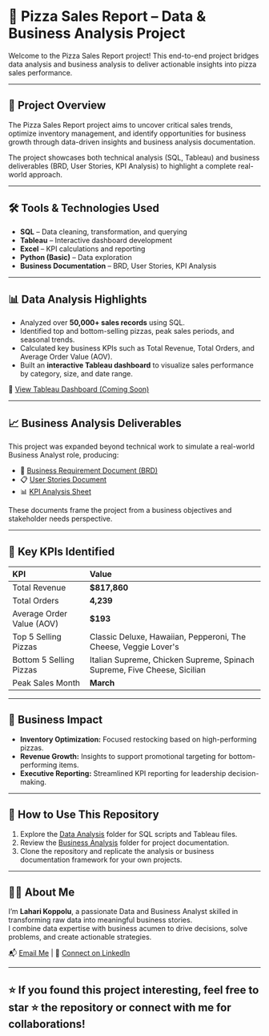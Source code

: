 # 🍕 Pizza Sales Report – Data & Business Analysis Project

Welcome to the Pizza Sales Report project! This end-to-end project bridges data analysis and business analysis to deliver actionable insights into pizza sales performance.

---

## 📌 Project Overview

The Pizza Sales Report project aims to uncover critical sales trends, optimize inventory management, and identify opportunities for business growth through data-driven insights and business analysis documentation.

The project showcases both technical analysis (SQL, Tableau) and business deliverables (BRD, User Stories, KPI Analysis) to highlight a complete real-world approach.

---

## 🛠️ Tools & Technologies Used

- **SQL** – Data cleaning, transformation, and querying
- **Tableau** – Interactive dashboard development
- **Excel** – KPI calculations and reporting
- **Python (Basic)** – Data exploration
- **Business Documentation** – BRD, User Stories, KPI Analysis

---

## 📊 Data Analysis Highlights

- Analyzed over **50,000+ sales records** using SQL.
- Identified top and bottom-selling pizzas, peak sales periods, and seasonal trends.
- Calculated key business KPIs such as Total Revenue, Total Orders, and Average Order Value (AOV).
- Built an **interactive Tableau dashboard** to visualize sales performance by category, size, and date range.

🔗 [View Tableau Dashboard (Coming Soon)]()

---

## 📈 Business Analysis Deliverables

This project was expanded beyond technical work to simulate a real-world Business Analyst role, producing:

- 📄 [Business Requirement Document (BRD)](https://github.com/LahariKoppolu/Pizza-Sales-Report/blob/main/Business%20Analysis/Business%20Requirement%20Document.docx)
- 📋 [User Stories Document](https://github.com/LahariKoppolu/Pizza-Sales-Report/blob/main/Business%20Analysis/Pizza%20Sales%20Dashboard%20-%20User%20Stories.docx)
- 📊 [KPI Analysis Sheet](https://github.com/LahariKoppolu/Pizza-Sales-Report/blob/main/Business%20Analysis/Pizza%20Sales%20KPI%20Analysis.docx)

These documents frame the project from a business objectives and stakeholder needs perspective.

---

## 📌 Key KPIs Identified

| KPI | Value |
|:---|:---|
| Total Revenue | **$817,860** |
| Total Orders | **4,239** |
| Average Order Value (AOV) | **$193** |
| Top 5 Selling Pizzas | Classic Deluxe, Hawaiian, Pepperoni, The Cheese, Veggie Lover's |
| Bottom 5 Selling Pizzas | Italian Supreme, Chicken Supreme, Spinach Supreme, Five Cheese, Sicilian |
| Peak Sales Month | **March** |

---

## 🧠 Business Impact

- **Inventory Optimization:** Focused restocking based on high-performing pizzas.
- **Revenue Growth:** Insights to support promotional targeting for bottom-performing items.
- **Executive Reporting:** Streamlined KPI reporting for leadership decision-making.

---

## 🚀 How to Use This Repository

1. Explore the [Data Analysis](./Data_Analysis/) folder for SQL scripts and Tableau files.
2. Review the [Business Analysis](./Business_Analysis/) folder for project documentation.
3. Clone the repository and replicate the analysis or business documentation framework for your own projects.

---

## 🙋‍♀️ About Me

I’m **Lahari Koppolu**, a passionate Data and Business Analyst skilled in transforming raw data into meaningful business stories.  
I combine data expertise with business acumen to drive decisions, solve problems, and create actionable strategies.

📬 [Email Me](mailto:laharikoppolu2023@gmail.com) | 🔗 [Connect on LinkedIn](https://linkedin.com/in/lahari-koppolu)

---

## ⭐ If you found this project interesting, feel free to star ⭐ the repository or connect with me for collaborations!
